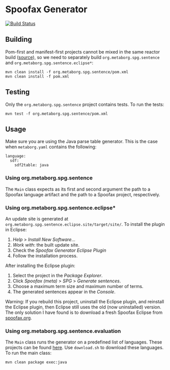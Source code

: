 # Spoofax Generator

[![Build Status](http://buildfarm.metaborg.org/buildStatus/icon?job=metaborg/spg/master)](http://buildfarm.metaborg.org/job/metaborg/job/spg/job/master/)

## Building

Pom-first and manifest-first projects cannot be mixed in the same reactor build ([source](https://goo.gl/akexsK)), so we need to separately build `org.metaborg.spg.sentence` and `org.metaborg.spg.sentence.eclipse*`:

```
mvn clean install -f org.metaborg.spg.sentence/pom.xml
mvn clean install -f pom.xml
```

## Testing

Only the `org.metaborg.spg.sentence` project contains tests. To run the tests:

```
mvn test -f org.metaborg.spg.sentence/pom.xml
```

## Usage

Make sure you are using the Java parse table generator. This is the case when `metaborg.yaml` contains the following:

```
language:
  sdf:
    sdf2table: java
```

### Using org.metaborg.spg.sentence

The `Main` class expects as its first and second argument the path to a Spoofax language artifact and the path to a Spoofax project, respectively.

### Using org.metaborg.spg.sentence.eclipse*

An update site is generated at `org.metaborg.spg.sentence.eclipse.site/target/site/`. To install the plugin in Eclipse:

1. _Help_ > _Install New Software..._
2. _Work with_: the built update site.
3. Check the _Spoofax Generator Eclipse Plugin_
4. Follow the installation process.

After installing the Eclipse plugin:

1. Select the project in the _Package Explorer_.
2. Click _Spoofax (meta)_ > _SPG_ > _Generate sentences_.
3. Choose a maximum term size and maximum number of terms.
4. The generated sentences appear in the _Console_.

Warning: If you rebuild this project, uninstall the Eclipse plugin, and reinstall the Eclipse plugin, then Eclipse still uses the old (now uninstalled) version. The only solution I have found is to download a fresh Spoofax Eclipse from [spoofax.org](https://spoofax.org).

### Using org.metaborg.spg.sentence.evaluation

The `Main` class runs the generator on a predefined list of languages. These projects can be found [here](https://github.com/spg-subjects). Use `download.sh` to download these languages. To run the main class:

```
mvn clean package exec:java
```

